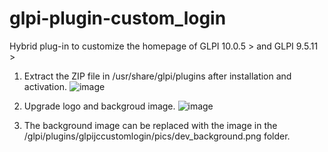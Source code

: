 # glpi-plugin-custom_login
Hybrid plug-in to customize the homepage of GLPI 10.0.5 > and GLPI 9.5.11 >


1. Extract the ZIP file in /usr/share/glpi/plugins after installation and activation.
![image](https://user-images.githubusercontent.com/70910492/218893935-1582a509-0561-4d0c-b753-11eb2f8e329e.png)


2. Upgrade logo and backgroud image.
![image](https://user-images.githubusercontent.com/70910492/218894164-7d7b0fff-1643-4a3f-a7b6-a75084e5e0a7.png)

3. The background image can be replaced with the image in the /glpi/plugins/glpijccustomlogin/pics/dev_background.png folder.
